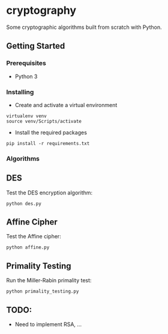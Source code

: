 # cryptography

Some cryptographic algorithms built from scratch with Python.

## Getting Started

### Prerequisites

- Python 3

### Installing

- Create and activate a virtual environment

```
virtualenv venv
source venv/Scripts/activate
```

- Install the required packages

```
pip install -r requirements.txt
```

### Algorithms

## DES

Test the DES encryption algorithm:

```
python des.py
```

## Affine Cipher

Test the Affine cipher:

```
python affine.py
```

## Primality Testing

Run the Miller-Rabin primality test:

```
python primality_testing.py
```

## TODO:

- Need to implement RSA, ...

